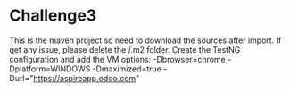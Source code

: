 # Challenge3
This is the maven project so need to download the sources after import. If get any issue, please delete the /.m2 folder.
Create the TestNG configuration and add the VM options:
  -Dbrowser=chrome
  -Dplatform=WINDOWS
  -Dmaximized=true
  -Durl="https://aspireapp.odoo.com"
